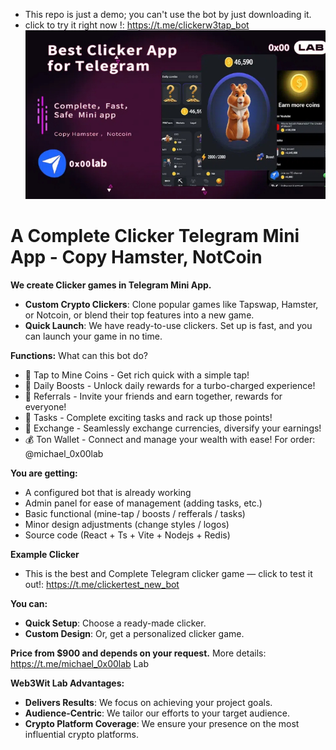
- This repo is just a demo; you can't use the bot by just downloading it.
- click to try it right now !: https://t.me/clickerw3tap_bot
![Best Complete Clicker Telegram Mini App - Copy Hamster, NotCoin](intro.jpg)


# A Complete Clicker Telegram Mini App - Copy Hamster, NotCoin

**We create Clicker games in Telegram Mini App.**

- **Custom Crypto Clickers**: Clone popular games like Tapswap, Hamster, or Notcoin, or blend their top features into a new game.
- **Quick Launch**: We have ready-to-use clickers. Set up is fast, and you can launch your game in no time.

**Functions:**
What can this bot do?
- 🤑 Tap to Mine Coins - Get rich quick with a simple tap!
- 🚀 Daily Boosts - Unlock daily rewards for a turbo-charged experience!
- 🤝 Referrals - Invite your friends and earn together, rewards for everyone!
- 📝 Tasks - Complete exciting tasks and rack up those points!
- 🤑 Exchange - Seamlessly exchange currencies, diversify your earnings!
- 💰 Ton Wallet - Connect and manage your wealth with ease!
For order: @michael_0x00lab

**You are getting:**

- A configured bot that is already working
- Admin panel for ease of management (adding tasks, etc.)
- Basic functional (mine-tap / boosts / refferals / tasks)
- Minor design adjustments (change styles / logos) 
- Source code (React + Ts + Vite + Nodejs + Redis)

**Example Clicker**

- This is the best and Complete Telegram clicker game — click to test it out!: https://t.me/clickertest_new_bot

**You can:**
- **Quick Setup**: Choose a ready-made clicker.
- **Custom Design**: Or, get a personalized clicker game.

**Price from $900 and depends on your request.** More details: https://t.me/michael_0x00lab Lab


**Web3Wit Lab Advantages:**

- **Delivers Results**: We focus on achieving your project goals.
- **Audience-Centric**: We tailor our efforts to your target audience.
- **Crypto Platform Coverage**: We ensure your presence on the most influential crypto platforms.

